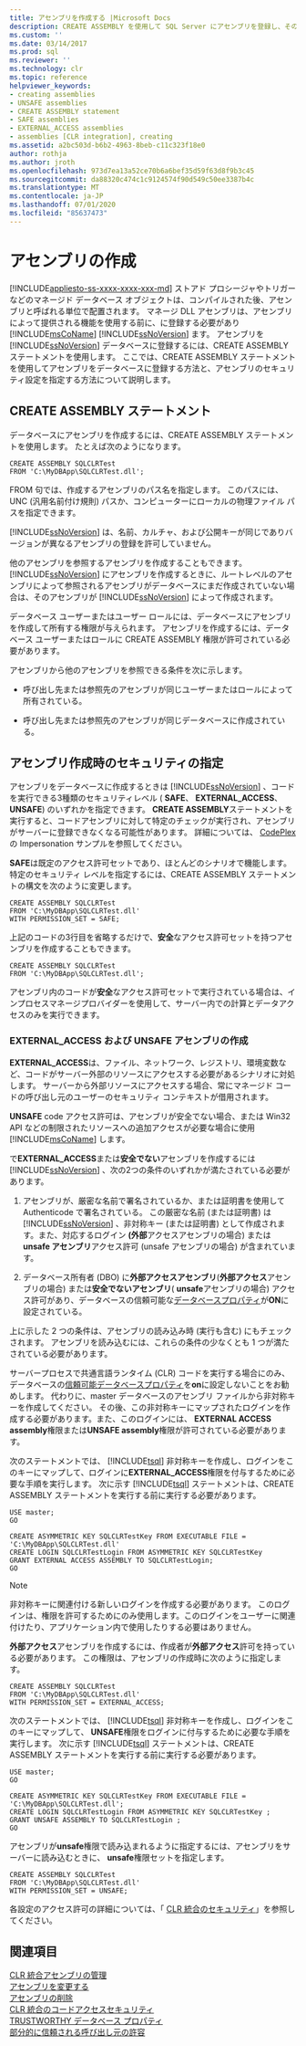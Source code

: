 ```yaml
---
title: アセンブリを作成する |Microsoft Docs
description: CREATE ASSEMBLY を使用して SQL Server にアセンブリを登録し、そのセキュリティ設定を指定します。 機能を使用するようにアセンブリを登録します。
ms.custom: ''
ms.date: 03/14/2017
ms.prod: sql
ms.reviewer: ''
ms.technology: clr
ms.topic: reference
helpviewer_keywords:
- creating assemblies
- UNSAFE assemblies
- CREATE ASSEMBLY statement
- SAFE assemblies
- EXTERNAL_ACCESS assemblies
- assemblies [CLR integration], creating
ms.assetid: a2bc503d-b6b2-4963-8beb-c11c323f18e0
author: rothja
ms.author: jroth
ms.openlocfilehash: 973d7ea13a52ce70b6a6bef35d59f63d8f9b3c45
ms.sourcegitcommit: da88320c474c1c9124574f90d549c50ee3387b4c
ms.translationtype: MT
ms.contentlocale: ja-JP
ms.lasthandoff: 07/01/2020
ms.locfileid: "85637473"
---
```

# <a name="creating-an-assembly"></a>アセンブリの作成
[!INCLUDE[appliesto-ss-xxxx-xxxx-xxx-md](../../../includes/applies-to-version/sqlserver.md)]
  ストアド プロシージャやトリガーなどのマネージド データベース オブジェクトは、コンパイルされた後、アセンブリと呼ばれる単位で配置されます。 マネージ DLL アセンブリは、アセンブリによって提供される機能を使用する前に、に登録する必要があり [!INCLUDE[msCoName](../../../includes/msconame-md.md)] [!INCLUDE[ssNoVersion](../../../includes/ssnoversion-md.md)] ます。 アセンブリを [!INCLUDE[ssNoVersion](../../../includes/ssnoversion-md.md)] データベースに登録するには、CREATE ASSEMBLY ステートメントを使用します。 ここでは、CREATE ASSEMBLY ステートメントを使用してアセンブリをデータベースに登録する方法と、アセンブリのセキュリティ設定を指定する方法について説明します。  
  
## <a name="the-create-assembly-statement"></a>CREATE ASSEMBLY ステートメント  
 データベースにアセンブリを作成するには、CREATE ASSEMBLY ステートメントを使用します。 たとえば次のようになります。  
  
```  
CREATE ASSEMBLY SQLCLRTest  
FROM 'C:\MyDBApp\SQLCLRTest.dll';  
```  
  
 FROM 句では、作成するアセンブリのパス名を指定します。 このパスには、UNC (汎用名前付け規則) パスか、コンピューターにローカルの物理ファイル パスを指定できます。  
  
 [!INCLUDE[ssNoVersion](../../../includes/ssnoversion-md.md)] は、名前、カルチャ、および公開キーが同じでありバージョンが異なるアセンブリの登録を許可していません。  
  
 他のアセンブリを参照するアセンブリを作成することもできます。 [!INCLUDE[ssNoVersion](../../../includes/ssnoversion-md.md)] にアセンブリを作成するときに、ルートレベルのアセンブリによって参照されるアセンブリがデータベースにまだ作成されていない場合は、そのアセンブリが [!INCLUDE[ssNoVersion](../../../includes/ssnoversion-md.md)] によって作成されます。  
  
 データベース ユーザーまたはユーザー ロールには、データベースにアセンブリを作成して所有する権限が与えられます。 アセンブリを作成するには、データベース ユーザーまたはロールに CREATE ASSEMBLY 権限が許可されている必要があります。  
  
 アセンブリから他のアセンブリを参照できる条件を次に示します。  
  
-   呼び出し先または参照先のアセンブリが同じユーザーまたはロールによって所有されている。  
  
-   呼び出し先または参照先のアセンブリが同じデータベースに作成されている。  
  
## <a name="specifying-security-when-creating-assemblies"></a>アセンブリ作成時のセキュリティの指定  
 アセンブリをデータベースに作成するときは [!INCLUDE[ssNoVersion](../../../includes/ssnoversion-md.md)] 、コードを実行できる3種類のセキュリティレベル ( **SAFE**、 **EXTERNAL_ACCESS**、 **UNSAFE**) のいずれかを指定できます。 **CREATE ASSEMBLY**ステートメントを実行すると、コードアセンブリに対して特定のチェックが実行され、アセンブリがサーバーに登録できなくなる可能性があります。 詳細については、 [CodePlex](https://msftengprodsamples.codeplex.com/)の Impersonation サンプルを参照してください。  
  
 **SAFE**は既定のアクセス許可セットであり、ほとんどのシナリオで機能します。 特定のセキュリティ レベルを指定するには、CREATE ASSEMBLY ステートメントの構文を次のように変更します。  
  
```  
CREATE ASSEMBLY SQLCLRTest  
FROM 'C:\MyDBApp\SQLCLRTest.dll'  
WITH PERMISSION_SET = SAFE;  
```  
  
 上記のコードの3行目を省略するだけで、**安全**なアクセス許可セットを持つアセンブリを作成することもできます。  
  
```  
CREATE ASSEMBLY SQLCLRTest  
FROM 'C:\MyDBApp\SQLCLRTest.dll';  
```  
  
 アセンブリ内のコードが**安全**なアクセス許可セットで実行されている場合は、インプロセスマネージプロバイダーを使用して、サーバー内での計算とデータアクセスのみを実行できます。  
  
### <a name="creating-external_access-and-unsafe-assemblies"></a>EXTERNAL_ACCESS および UNSAFE アセンブリの作成  
 **EXTERNAL_ACCESS**は、ファイル、ネットワーク、レジストリ、環境変数など、コードがサーバー外部のリソースにアクセスする必要があるシナリオに対処します。 サーバーから外部リソースにアクセスする場合、常にマネージド コードの呼び出し元のユーザーのセキュリティ コンテキストが借用されます。  
  
 **UNSAFE** code アクセス許可は、アセンブリが安全でない場合、または Win32 API などの制限されたリソースへの追加アクセスが必要な場合に使用 [!INCLUDE[msCoName](../../../includes/msconame-md.md)] します。  
  
 で**EXTERNAL_ACCESS**または**安全でない**アセンブリを作成するには [!INCLUDE[ssNoVersion](../../../includes/ssnoversion-md.md)] 、次の2つの条件のいずれかが満たされている必要があります。  
  
1.  アセンブリが、厳密な名前で署名されているか、または証明書を使用して Authenticode で署名されている。 この厳密な名前 (または証明書) は [!INCLUDE[ssNoVersion](../../../includes/ssnoversion-md.md)] 、非対称キー (または証明書) として作成されます。また、対応するログイン **(外部**アクセスアセンブリの場合) または**unsafe アセンブリ**アクセス許可 (unsafe アセンブリの場合) が含まれています。  
  
2.  データベース所有者 (DBO) に**外部アクセスアセンブリ**(**外部アクセス**アセンブリの場合) または**安全でないアセンブリ**( **unsafe**アセンブリの場合) アクセス許可があり、データベースの信頼可能な[データベースプロパティ](../../../relational-databases/security/trustworthy-database-property.md)が**ON**に設定されている。  

 上に示した 2 つの条件は、アセンブリの読み込み時 (実行も含む) にもチェックされます。 アセンブリを読み込むには、これらの条件の少なくとも 1 つが満たされている必要があります。  
  
 サーバープロセスで共通言語ランタイム (CLR) コードを実行する場合にのみ、データベースの[信頼可能データベースプロパティ](../../../relational-databases/security/trustworthy-database-property.md)を**on**に設定しないことをお勧めします。 代わりに、master データベースのアセンブリ ファイルから非対称キーを作成してください。 その後、この非対称キーにマップされたログインを作成する必要があります。また、このログインには、 **EXTERNAL ACCESS assembly**権限または**UNSAFE assembly**権限が許可されている必要があります。  
  
 次のステートメントでは、 [!INCLUDE[tsql](../../../includes/tsql-md.md)] 非対称キーを作成し、ログインをこのキーにマップして、ログインに**EXTERNAL_ACCESS**権限を付与するために必要な手順を実行します。 次に示す [!INCLUDE[tsql](../../../includes/tsql-md.md)] ステートメントは、CREATE ASSEMBLY ステートメントを実行する前に実行する必要があります。  
  
```  
USE master;   
GO    
  
CREATE ASYMMETRIC KEY SQLCLRTestKey FROM EXECUTABLE FILE = 'C:\MyDBApp\SQLCLRTest.dll'     
CREATE LOGIN SQLCLRTestLogin FROM ASYMMETRIC KEY SQLCLRTestKey     
GRANT EXTERNAL ACCESS ASSEMBLY TO SQLCLRTestLogin;   
GO   
```  
  
> [!NOTE]  
>  非対称キーに関連付ける新しいログインを作成する必要があります。 このログインは、権限を許可するためにのみ使用します。このログインをユーザーに関連付けたり、アプリケーション内で使用したりする必要はありません。  
  
 **外部アクセス**アセンブリを作成するには、作成者が**外部アクセス**許可を持っている必要があります。 この権限は、アセンブリの作成時に次のように指定します。  
  
```  
CREATE ASSEMBLY SQLCLRTest  
FROM 'C:\MyDBApp\SQLCLRTest.dll'  
WITH PERMISSION_SET = EXTERNAL_ACCESS;  
```  
  
 次のステートメントでは、 [!INCLUDE[tsql](../../../includes/tsql-md.md)] 非対称キーを作成し、ログインをこのキーにマップして、 **UNSAFE**権限をログインに付与するために必要な手順を実行します。 次に示す [!INCLUDE[tsql](../../../includes/tsql-md.md)] ステートメントは、CREATE ASSEMBLY ステートメントを実行する前に実行する必要があります。  
  
```  
USE master;   
GO    
  
CREATE ASYMMETRIC KEY SQLCLRTestKey FROM EXECUTABLE FILE = 'C:\MyDBApp\SQLCLRTest.dll';     
CREATE LOGIN SQLCLRTestLogin FROM ASYMMETRIC KEY SQLCLRTestKey ;    
GRANT UNSAFE ASSEMBLY TO SQLCLRTestLogin ;  
GO  
```  
  
 アセンブリが**unsafe**権限で読み込まれるように指定するには、アセンブリをサーバーに読み込むときに、 **unsafe**権限セットを指定します。  
  
```  
CREATE ASSEMBLY SQLCLRTest  
FROM 'C:\MyDBApp\SQLCLRTest.dll'  
WITH PERMISSION_SET = UNSAFE;  
```  
  
 各設定のアクセス許可の詳細については、「 [CLR 統合のセキュリティ](../../../relational-databases/clr-integration/security/clr-integration-security.md)」を参照してください。  
  
## <a name="see-also"></a>関連項目  
 [CLR 統合アセンブリの管理](../../../relational-databases/clr-integration/assemblies/managing-clr-integration-assemblies.md)   
 [アセンブリを変更する](../../../relational-databases/clr-integration/assemblies/altering-an-assembly.md)   
 [アセンブリの削除](../../../relational-databases/clr-integration/assemblies/dropping-an-assembly.md)   
 [CLR 統合のコードアクセスセキュリティ](../../../relational-databases/clr-integration/security/clr-integration-code-access-security.md)   
 [TRUSTWORTHY データベース プロパティ](../../../relational-databases/security/trustworthy-database-property.md)   
 [部分的に信頼される呼び出し元の許容](https://msdn.microsoft.com/library/20b0248f-36da-4fc3-97d2-3789fcf6e084)  
  
  
